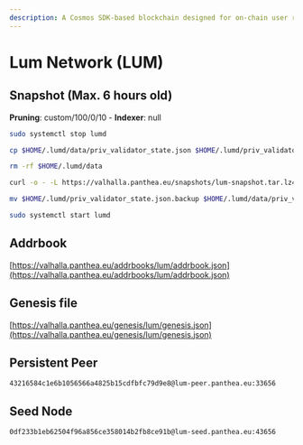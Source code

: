 ```yaml
---
description: A Cosmos SDK-based blockchain designed for on-chain user reviews and rewards.
---
```


# Lum Network (LUM)

## Snapshot (Max. 6 hours old)

**Pruning**: custom/100/0/10 - **Indexer**: null

```bash
sudo systemctl stop lumd

cp $HOME/.lumd/data/priv_validator_state.json $HOME/.lumd/priv_validator_state.json.backup

rm -rf $HOME/.lumd/data

curl -o - -L https://valhalla.panthea.eu/snapshots/lum-snapshot.tar.lz4 | lz4 -c -d - | tar -x -C $HOME/.lumd

mv $HOME/.lumd/priv_validator_state.json.backup $HOME/.lumd/data/priv_validator_state.json

sudo systemctl start lumd
```

## Addrbook

[https://valhalla.panthea.eu/addrbooks/lum/addrbook.json](https://valhalla.panthea.eu/addrbooks/lum/addrbook.json)

## Genesis file

[https://valhalla.panthea.eu/genesis/lum/genesis.json](https://valhalla.panthea.eu/genesis/lum/genesis.json)

## Persistent Peer

```url
43216584c1e6b1056566a4825b15cdfbfc79d9e8@lum-peer.panthea.eu:33656
```

## Seed Node

```url
0df233b1eb62504f96a856ce358014b2fb8ce91b@lum-seed.panthea.eu:43656
```

